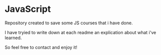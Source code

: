 # JavaScript

Repository created to save some JS courses that i have done.

I have tryied to write down at each readme an explication about what i've learned. 

So feel free to contact and enjoy it!
